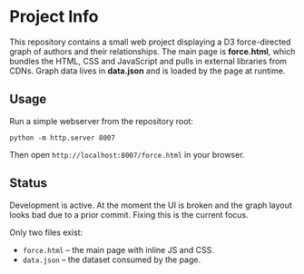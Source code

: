 # Project Info

This repository contains a small web project displaying a D3 force-directed graph of authors and their relationships. The main page is **force.html**, which bundles the HTML, CSS and JavaScript and pulls in external libraries from CDNs. Graph data lives in **data.json** and is loaded by the page at runtime.

## Usage

Run a simple webserver from the repository root:

```
python -m http.server 8007
```

Then open `http://localhost:8007/force.html` in your browser.

## Status

Development is active. At the moment the UI is broken and the graph layout looks bad due to a prior commit. Fixing this is the current focus.

Only two files exist:

- `force.html` – the main page with inline JS and CSS.
- `data.json` – the dataset consumed by the page.

